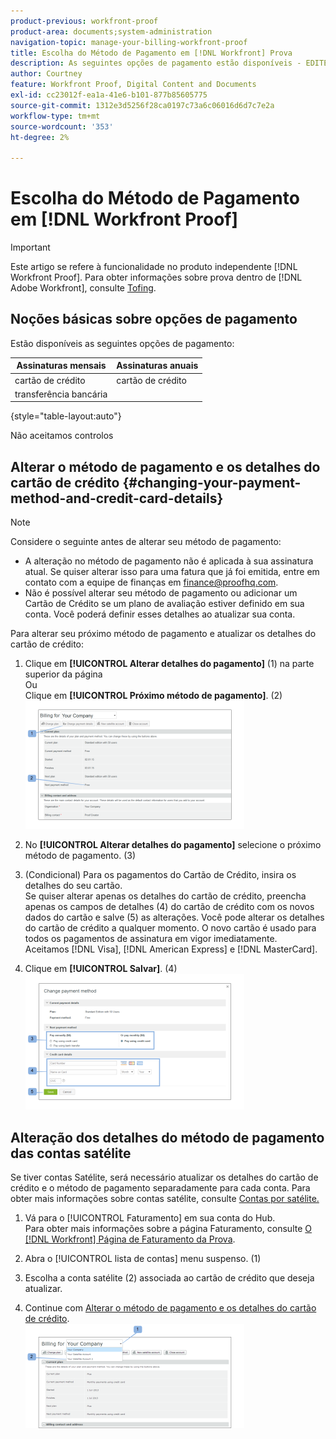 ```yaml
---
product-previous: workfront-proof
product-area: documents;system-administration
navigation-topic: manage-your-billing-workfront-proof
title: Escolha do Método de Pagamento em [!DNL Workfront] Prova
description: As seguintes opções de pagamento estão disponíveis - EDITE-ME.
author: Courtney
feature: Workfront Proof, Digital Content and Documents
exl-id: cc23012f-ea1a-41e6-b101-877b85605775
source-git-commit: 1312e3d5256f28ca0197c73a6c06016d6d7c7e2a
workflow-type: tm+mt
source-wordcount: '353'
ht-degree: 2%

---
```


# Escolha do Método de Pagamento em [!DNL Workfront Proof]

>[!IMPORTANT]
>
>Este artigo se refere à funcionalidade no produto independente [!DNL Workfront Proof]. Para obter informações sobre prova dentro de [!DNL Adobe Workfront], consulte [Tofing](../../../review-and-approve-work/proofing/proofing.md).

## Noções básicas sobre opções de pagamento

Estão disponíveis as seguintes opções de pagamento:

| **Assinaturas mensais** | **Assinaturas anuais** |
|---|---|
| cartão de crédito | cartão de crédito |
| transferência bancária |

{style=&quot;table-layout:auto&quot;}

Não aceitamos controlos

## Alterar o método de pagamento e os detalhes do cartão de crédito {#changing-your-payment-method-and-credit-card-details}

>[!NOTE]
>
>Considere o seguinte antes de alterar seu método de pagamento:
>
>* A alteração no método de pagamento não é aplicada à sua assinatura atual. Se quiser alterar isso para uma fatura que já foi emitida, entre em contato com a equipe de finanças em [finance@proofhq.com](mailto:finance@proofhq.com).
>* Não é possível alterar seu método de pagamento ou adicionar um Cartão de Crédito se um plano de avaliação estiver definido em sua conta. Você poderá definir esses detalhes ao atualizar sua conta.
>




Para alterar seu próximo método de pagamento e atualizar os detalhes do cartão de crédito:

1. Clique em **[!UICONTROL Alterar detalhes do pagamento]** (1) na parte superior da página\
   Ou\
   Clique em **[!UICONTROL Próximo método de pagamento]**. (2)\
   ![Payment_and_CC_details1.png](assets/payment-and-cc-details1-350x205.png)

1. No **[!UICONTROL Alterar detalhes do pagamento]** selecione o próximo método de pagamento. (3)
1. (Condicional) Para os pagamentos do Cartão de Crédito, insira os detalhes do seu cartão.\
   Se quiser alterar apenas os detalhes do cartão de crédito, preencha apenas os campos de detalhes (4) do cartão de crédito com os novos dados do cartão e salve (5) as alterações. Você pode alterar os detalhes do cartão de crédito a qualquer momento. O novo cartão é usado para todos os pagamentos de assinatura em vigor imediatamente.\
   Aceitamos [!DNL Visa], [!DNL American Express] e [!DNL MasterCard].

1. Clique em **[!UICONTROL Salvar]**. (4)\
   ![Payment_and_CC_details.png](assets/payment-and-cc-details-350x217.png)

## Alteração dos detalhes do método de pagamento das contas satélite

Se tiver contas Satélite, será necessário atualizar os detalhes do cartão de crédito e o método de pagamento separadamente para cada conta. Para obter mais informações sobre contas satélite, consulte  [Contas por satélite.](https://support.workfront.com/hc/en-us/sections/115000921108-Satellite-accounts)

1. Vá para o [!UICONTROL Faturamento] em sua conta do Hub.\
   Para obter mais informações sobre a página Faturamento, consulte [O [!DNL Workfront] Página de Faturamento da Prova](../../../workfront-proof/wp-billingsettings/manage-your-billing/wp-billing-page.md).

1. Abra o [!UICONTROL lista de contas] menu suspenso. (1)
1. Escolha a conta satélite (2) associada ao cartão de crédito que deseja atualizar.
1. Continue com [Alterar o método de pagamento e os detalhes do cartão de crédito](#changing-your-payment-method-and-credit-card-details).\
   ![Satellite_Account_Billing_Page.png](assets/satellite-account-billing-page-350x167.png)

